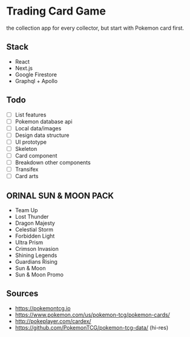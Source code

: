 # Trading Card Game
the collection app for every collector, but start with Pokemon card first.

## Stack
- React
- Next.js
- Google Firestore
- Graphql + Apollo

## Todo
- [ ] List features
- [ ] Pokemon database api
- [ ] Local data/images 
- [ ] Design data structure
- [ ] UI prototype
- [ ] Skeleton 
- [ ] Card component
- [ ] Breakdown other components
- [ ] Transifex
- [ ] Card arts

## ORINAL SUN & MOON PACK
- Team Up
- Lost Thunder
- Dragon Majesty
- Celestial Storm
- Forbidden Light
- Ultra Prism
- Crimson Invasion
- Shining Legends
- Guardians Rising
- Sun & Moon
- Sun & Moon Promo

## Sources
- https://pokemontcg.io
- https://www.pokemon.com/us/pokemon-tcg/pokemon-cards/
- http://pokeplayer.com/cardex/
- https://github.com/PokemonTCG/pokemon-tcg-data/ (hi-res)

